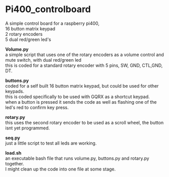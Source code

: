 # Pi400_controlboard

A simple control board  for a raspberry pi400,<br>
16 button matrix keypad<br>
2 rotary encoders<br>
5 dual red/green led's<br>
<p>
 <b>Volume.py</b><br>
  a simple script that uses one of the rotary encoders as a volume control and mute switch, with dual red/green led <br>
  this is coded for a standard rotary encoder with 5 pins, SW, GND, CTL,GND, DT.<br>
  <p>
    <b>buttons.py</b><br>
    coded for a self built 16 button matrix keypad, but could be used for other keypads.<br>
    this is coded specifically to be used with GQRX as a shortcut keypad.<br>
    when a button is pressed it sends the code as well as flashing one of the led's red to confirm key press.<br>
    <p>
      <b> rotary.py</b><br>
      this uses the second rotary encoder to be used as a scroll wheel, the button isnt yet programmed.<br>
      <p>
        <b> seq.py</b><br>
        just a little script to test all leds are working.<br>
       <p>
        <b> load.sh</b><br>
        an executable bash file that runs volume.py, buttons.py and rotary.py together.<br>
        I might clean up the code into one file at some stage.
      
                                                                                                           
  
